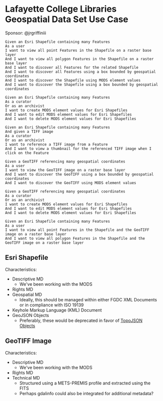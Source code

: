 # Lafayette College Libraries Geospatial Data Set Use Case

Sponsor: @jrgriffiniii

```
Given an Esri Shapefile containing many Features
As a user
I want to view all point Features in the Shapefile on a raster base layer
And I want to view all polygon Features in the Shapefile on a raster base layer
And I want to discover all Features for the related Shapefile
And I want to discover all Features using a box bounded by geospatial coordinates
And I want to discover the Shapefile using MODS element values
And I want to discover the Shapefile using a box bounded by geospatial coordinates
```

```
Given an Esri Shapefile containing many Features
As a curator
Or as an archivist
I want to create MODS element values for Esri Shapefiles
And I want to edit MODS element values for Esri Shapefiles
And I want to delete MODS element values for Esri Shapefiles
```

```
Given an Esri Shapefile containing many Features
And given a TIFF image
As a curator
Or as an archivist
I want to reference a TIFF image from a Feature
And I want to view a thumbnail for the referenced TIFF image when I click on the Feature
```

```
Given a GeoTIFF referencing many geospatial coordinates
As a user
I want to view the GeoTIFF image on a raster base layer
And I want to discover the GeoTIFF using a box bounded by geospatial coordinates
And I want to discover the GeoTIFF using MODS element values
```

```
Given a GeoTIFF referencing many geospatial coordinates
As a curator
Or as an archivist
I want to create MODS element values for Esri Shapefiles
And I want to edit MODS element values for Esri Shapefiles
And I want to delete MODS element values for Esri Shapefiles
```

```
Given an Esri Shapefile containing many Features
As a user
I want to view all point Features in the Shapefile and the GeoTIFF image on a raster base layer
And I want to view all polygon Features in the Shapefile and the GeoTIFF image on a raster base layer
```

## Esri Shapefile

Characteristics:

 * Descriptive MD
    * We've been working with the MODS
 * Rights MD
 * Geospatial MD
   * Ideally, this should be managed within either FGDC XML Documents or in compliance with ISO 19139
 * Keyhole Markup Language (KML) Document
 * GeoJSON Objects
   * Preferably, these would be deprecated in favor of [TopoJSON Objects](https://github.com/mbostock/topojson/wiki)

## GeoTIFF Image

Characteristics:

 * Descriptive MD
   * We've been working with the MODS
 * Rights MD
 * Technical MD
   * Structured using a METS-PREMIS profile and extracted using the FITS
   * Perhaps gdalinfo could also be integrated for additional metadata?
